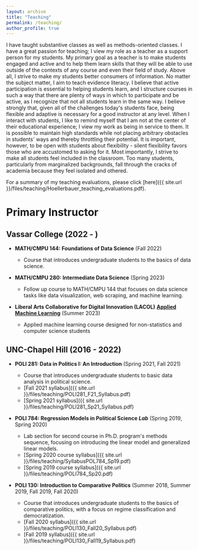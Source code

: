 ```yaml
---
layout: archive
title: "Teaching"
permalink: /teaching/
author_profile: true
---
```


I have taught substantive classes as well as methods-oriented classes. I have a great passion for teaching; I view my role as a teacher as a support person for my students. My primary goal as a teacher is to make students engaged and active and to help them learn skills that they will be able to use outside of the contexts of any course and even their field of study. Above all, I strive to make my students better consumers of information. No matter the subject matter, I aim to teach evidence literacy. I believe that active participation is essential to helping students learn, and I structure courses in such a way that there are plenty of ways in which to participate and be active, as I recognize that not all students learn in the same way. I believe strongly that, given all of the challenges today's students face, being flexible and adaptive is necessary for a good instructor at any level. When I interact with students, I like to remind myself that I am not at the center of their educational experience; I view my work as being in service to them. It is possible to maintain high standards while not placing arbitrary obstacles in students' ways and thereby throttling their potential. It is important, however, to be open with students about flexibility - silent flexibility favors those who are accustomed to asking for it. Most importantly, I strive to make all students feel included in the classroom. Too many students, particularly from marginalized backgrounds, fall through the cracks of academia because they feel isolated and othered.

For a summary of my teaching evaluations, please click [here]({{ site.url }}/files/teaching/Hoellerbauer_teaching_evaluations.pdf).


# Primary Instructor

## Vassar College (2022 - )

* **MATH/CMPU 144: Foundations of Data Science** (Fall 2022)
  * Course that introduces undergraduate students to the basics of data science.
  
* **MATH/CMPU 280: Intermediate Data Science** (Spring 2023)
  * Follow up course to MATH/CMPU 144 that focuses on data science tasks like
  data visualization, web scraping, and machine learning.
  
* **Liberal Arts Collaborative for Digital Innovation (LACOL)** [**Applied Machine Learning**](https://lacol.net/applied-ml/) (Summer 2023)
  * Applied machine learning course designed for non-statistics and computer 
  science students

## UNC-Chapel Hill (2016 - 2022)

* **POLI 281: Data in Politics I: An Introduction** (Spring 2021, Fall 2021)
  * Course that introduces undergraduate students to basic data analysis in political science.
  * [Fall 2021 syllabus]({{ site.url }}/files/teaching/POLI281_F21_Syllabus.pdf)
  * [Spring 2021 syllabus]({{ site.url }}/files/teaching/POLI281_Sp21_Syllabus.pdf)

* **POLI 784: Regression Models in Political Science _Lab_** (Spring 2019, Spring 2020)
  * Lab section for second course in Ph.D. program's methods sequence, focusing on introducing the linear model and generalized linear models.
  * [Spring 2020 course syllabus]({{ site.url }}/files/teaching/SyllabusPOL784_Sp19.pdf)
  * [Spring 2019 course syllabus]({{ site.url }}/files/teaching/POLI784_Sp20.pdf)

* **POLI 130: Introduction to Comparative Politics** (Summer 2018, Summer 2019, Fall 2019, Fall 2020)
  * Course that introduces undergraduate students to the basics of comparative politics, with a focus on regime classification and democratization.
  * [Fall 2020 syllabus]({{ site.url }}/files/teaching/POLI130_Fall20_Syllabus.pdf)
  * [Fall 2019 syllabus]({{ site.url }}/files/teaching/POLI130_Fall19_Syllabus.pdf)
